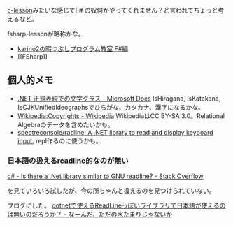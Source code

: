 [c-lesson](https://karino2.github.io/c-lesson/)みたいな感じでF# の奴何かやってくれません？と言われてちょっと考えるなど。

fsharp-lessonが略称かな。

- [karino2の暇つぶしプログラム教室 F#編](https://karino2.github.io/fsharp-lesson/)
- [[FSharp]]

## 個人的メモ

- [.NET 正規表現での文字クラス - Microsoft Docs](https://docs.microsoft.com/ja-jp/dotnet/standard/base-types/character-classes-in-regular-expressions#SupportedNamedBlocks) IsHiragana, IsKatakana, IsCJKUnifiedIdeographsでひらがな、カタカナ、漢字になるかな。
- [Wikipedia:Copyrights - Wikipedia](https://en.wikipedia.org/wiki/Wikipedia:Copyrights) WikipediaはCC BY-SA 3.0。Relational Algebraのデータを含めたいかも。
- [spectreconsole/radline: A .NET library to read and display keyboard input.](https://github.com/spectreconsole/radline) repl作るのに使うかも。

### 日本語の扱えるreadline的なのが無い

[c# - Is there a .Net library similar to GNU readline? - Stack Overflow](https://stackoverflow.com/questions/2024170/is-there-a-net-library-similar-to-gnu-readline)

を見ていろいろ試したが、今の所ちゃんと扱えるのを見つけられていない。

ブログにした。 [dotnetで使えるReadLineっぽいライブラリで日本語が使えるのは無いのだろうか？ - なーんだ、ただの水たまりじゃないか](https://karino2.github.io/2022/08/26/dotnet_readline_like_lib_for_japanese.html)